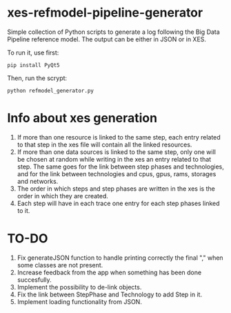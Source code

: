# xes-refmodel-pipeline-generator
Simple collection of Python scripts to generate a log following the Big Data Pipeline reference model. The output can be either in JSON or in XES.

To run it, use first:
```
pip install PyQt5
```

Then, run the scrypt:
```
python refmodel_generator.py
```

# Info about xes generation

1. If more than one resource is linked to the same step, each entry related to that step in the xes file will contain all the linked resources.
2. If more than one data sources is linked to the same step, only one will be chosen at random while writing in the xes an entry related to that step. The same goes for the link between step phases and technologies, and for the link between technologies and cpus, gpus, rams, storages and networks.
3. The order in which steps and step phases are written in the xes is the order in which they are created.
4. Each step will have in each trace one entry for each step phases linked to it.

# TO-DO

1. Fix generateJSON function to handle printing correctly the final "," when some classes are not present.
2. Increase feedback from the app when something has been done succesfully.
3. Implement the possibility to de-link objects.
4. Fix the link between StepPhase and Technology to add Step in it.
5. Implement loading functionality from JSON.